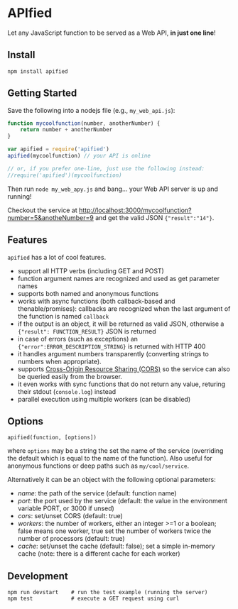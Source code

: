 # APIfied
Let any JavaScript function to be served as a Web API, **in just one line**!

## Install

	npm install apified

## Getting Started

Save the following into a nodejs file (e.g., `my_web_api.js`):
```javascript
function mycoolfunction(number, anotherNumber) {
	return number + anotherNumber
}

var apified = require('apified')
apified(mycoolfunction) // your API is online

// or, if you prefer one-line, just use the following instead:
//require('apified')(mycoolfunction)
```

Then run `node my_web_apy.js` and bang... your Web API server is up and running! 

Checkout the service at [http://localhost:3000/mycoolfunction?number=5&anotheNumber=9](http://localhost:3000/mycoolfunction?number=5&anotheNumber=9) 
and get the valid JSON `{"result":"14"}`.


## Features
`apified` has a lot of cool features.

  - support all HTTP verbs (including GET and POST)
  - function argument names are recognized and used as get parameter names
  - supports both named and anonymous functions
  - works with async functions (both callback-based and thenable/promises): 
  callbacks are recognized when the last argument of the function is named `callback`
  - if the output is an object, it will be returned as valid JSON, otherwise a `{"result": FUNCTION_RESULT}` JSON is returned
  - in case of errors (such as exceptions) an `{"error":ERROR_DESCRIPTION_STRING}` is returned with HTTP 400
  - it handles argument numbers transparently (converting strings to numbers when appropriate).
  - supports [Cross-Origin Resource Sharing (CORS)](http://www.w3.org/TR/cors/) so the service can also be queried easily from the browser.
  - it even works with sync functions that do not return any value, returing their stdout (`console.log`) instead
  - parallel execution using multiple workers (can be disabled)

## Options

	apified(function, [options])
	
where `options` may be a string the set the name of the service 
(overriding the default which is equal to the name of the function). 
Also useful for anonymous functions or deep paths such as `my/cool/service`.

Alternatively it can be an object with the following optional parameters:

  - *name*: the path of the service (default: function name)
  - *port*: the port used by the service (default: the value in the environment variable PORT, or 3000 if unsed)
  - *cors*: set/unset CORS (default: true)
  - *workers*: the number of workers, either an integer &gt;=1 or a boolean; false means one worker, true set 
  the number of workers twice the number of processors (default: true) 
  - *cache*: set/unset the cache (default: false); set a simple in-memory cache (note: there is a different cache for each worker)
  
## Development

	npm run devstart 	# run the test example (running the server)
	npm test 			# execute a GET request using curl

